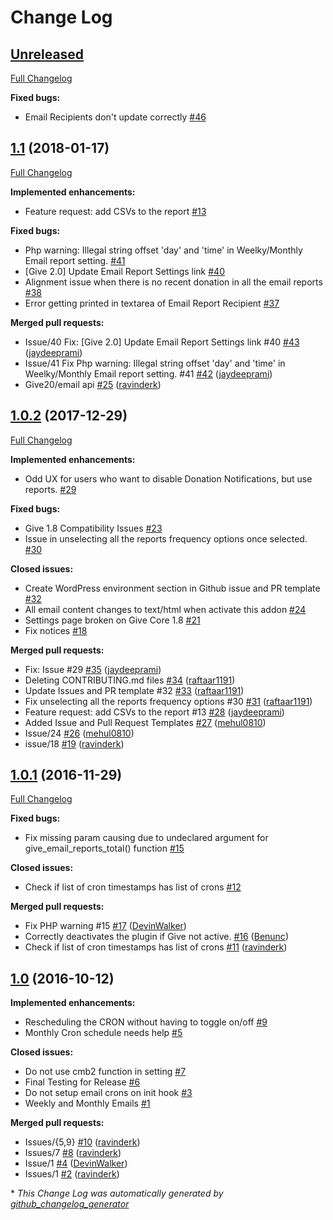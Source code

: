 # Change Log

## [Unreleased](https://github.com/WordImpress/Give-Email-Reports/tree/HEAD)

[Full Changelog](https://github.com/WordImpress/Give-Email-Reports/compare/1.1...HEAD)

**Fixed bugs:**

- Email Recipients don't update correctly [\#46](https://github.com/WordImpress/Give-Email-Reports/issues/46)

## [1.1](https://github.com/WordImpress/Give-Email-Reports/tree/1.1) (2018-01-17)
[Full Changelog](https://github.com/WordImpress/Give-Email-Reports/compare/1.0.2...1.1)

**Implemented enhancements:**

- Feature request: add CSVs to the report [\#13](https://github.com/WordImpress/Give-Email-Reports/issues/13)

**Fixed bugs:**

- Php warning:  Illegal string offset 'day' and 'time' in Weelky/Monthly Email report setting. [\#41](https://github.com/WordImpress/Give-Email-Reports/issues/41)
- \[Give 2.0\] Update Email Report Settings link [\#40](https://github.com/WordImpress/Give-Email-Reports/issues/40)
- Alignment issue when there is no recent donation in all the email reports [\#38](https://github.com/WordImpress/Give-Email-Reports/issues/38)
- Error getting printed in textarea of Email Report Recipient [\#37](https://github.com/WordImpress/Give-Email-Reports/issues/37)

**Merged pull requests:**

- Issue/40 Fix: \[Give 2.0\] Update Email Report Settings link \#40 [\#43](https://github.com/WordImpress/Give-Email-Reports/pull/43) ([jaydeeprami](https://github.com/jaydeeprami))
- Issue/41 Fix Php warning: Illegal string offset 'day' and 'time' in Weelky/Monthly Email report setting. \#41 [\#42](https://github.com/WordImpress/Give-Email-Reports/pull/42) ([jaydeeprami](https://github.com/jaydeeprami))
- Give20/email api [\#25](https://github.com/WordImpress/Give-Email-Reports/pull/25) ([ravinderk](https://github.com/ravinderk))

## [1.0.2](https://github.com/WordImpress/Give-Email-Reports/tree/1.0.2) (2017-12-29)
[Full Changelog](https://github.com/WordImpress/Give-Email-Reports/compare/1.0.1...1.0.2)

**Implemented enhancements:**

- Odd UX for users who want to disable Donation Notifications, but use reports. [\#29](https://github.com/WordImpress/Give-Email-Reports/issues/29)

**Fixed bugs:**

- Give 1.8 Compatibility Issues  [\#23](https://github.com/WordImpress/Give-Email-Reports/issues/23)
- Issue in unselecting all the reports frequency options once selected. [\#30](https://github.com/WordImpress/Give-Email-Reports/issues/30)

**Closed issues:**

- Create WordPress environment section in Github issue and PR template [\#32](https://github.com/WordImpress/Give-Email-Reports/issues/32)
- All email content changes to text/html when activate this addon [\#24](https://github.com/WordImpress/Give-Email-Reports/issues/24)
- Settings page broken on Give Core 1.8 [\#21](https://github.com/WordImpress/Give-Email-Reports/issues/21)
- Fix notices [\#18](https://github.com/WordImpress/Give-Email-Reports/issues/18)

**Merged pull requests:**

- Fix: Issue \#29 [\#35](https://github.com/WordImpress/Give-Email-Reports/pull/35) ([jaydeeprami](https://github.com/jaydeeprami))
- Deleting CONTRIBUTING.md files [\#34](https://github.com/WordImpress/Give-Email-Reports/pull/34) ([raftaar1191](https://github.com/raftaar1191))
- Update Issues and PR template \#32 [\#33](https://github.com/WordImpress/Give-Email-Reports/pull/33) ([raftaar1191](https://github.com/raftaar1191))
- Fix unselecting all the reports frequency options \#30 [\#31](https://github.com/WordImpress/Give-Email-Reports/pull/31) ([raftaar1191](https://github.com/raftaar1191))
- Feature request: add CSVs to the report \#13 [\#28](https://github.com/WordImpress/Give-Email-Reports/pull/28) ([jaydeeprami](https://github.com/jaydeeprami))
- Added Issue and Pull Request Templates [\#27](https://github.com/WordImpress/Give-Email-Reports/pull/27) ([mehul0810](https://github.com/mehul0810))
- Issue/24 [\#26](https://github.com/WordImpress/Give-Email-Reports/pull/26) ([mehul0810](https://github.com/mehul0810))
- issue/18 [\#19](https://github.com/WordImpress/Give-Email-Reports/pull/19) ([ravinderk](https://github.com/ravinderk))

## [1.0.1](https://github.com/WordImpress/Give-Email-Reports/tree/1.0.1) (2016-11-29)
[Full Changelog](https://github.com/WordImpress/Give-Email-Reports/compare/1.0...1.0.1)

**Fixed bugs:**

- Fix missing param causing due to undeclared argument for give\_email\_reports\_total\(\) function [\#15](https://github.com/WordImpress/Give-Email-Reports/issues/15)

**Closed issues:**

- Check if list of cron timestamps has list of crons [\#12](https://github.com/WordImpress/Give-Email-Reports/issues/12)

**Merged pull requests:**

- Fix PHP warning \#15 [\#17](https://github.com/WordImpress/Give-Email-Reports/pull/17) ([DevinWalker](https://github.com/DevinWalker))
- Correctly deactivates the plugin if Give not active. [\#16](https://github.com/WordImpress/Give-Email-Reports/pull/16) ([Benunc](https://github.com/Benunc))
- Check if list of cron timestamps has list of crons [\#11](https://github.com/WordImpress/Give-Email-Reports/pull/11) ([ravinderk](https://github.com/ravinderk))

## [1.0](https://github.com/WordImpress/Give-Email-Reports/tree/1.0) (2016-10-12)
**Implemented enhancements:**

- Rescheduling the CRON without having to toggle on/off [\#9](https://github.com/WordImpress/Give-Email-Reports/issues/9)
- Monthly Cron schedule needs help [\#5](https://github.com/WordImpress/Give-Email-Reports/issues/5)

**Closed issues:**

- Do not use cmb2 function in setting [\#7](https://github.com/WordImpress/Give-Email-Reports/issues/7)
- Final Testing for Release [\#6](https://github.com/WordImpress/Give-Email-Reports/issues/6)
- Do not setup email crons on init hook [\#3](https://github.com/WordImpress/Give-Email-Reports/issues/3)
- Weekly and Monthly Emails [\#1](https://github.com/WordImpress/Give-Email-Reports/issues/1)

**Merged pull requests:**

- Issues/{5,9} [\#10](https://github.com/WordImpress/Give-Email-Reports/pull/10) ([ravinderk](https://github.com/ravinderk))
- Issues/7 [\#8](https://github.com/WordImpress/Give-Email-Reports/pull/8) ([ravinderk](https://github.com/ravinderk))
- Issue/1 [\#4](https://github.com/WordImpress/Give-Email-Reports/pull/4) ([DevinWalker](https://github.com/DevinWalker))
- Issues/1 [\#2](https://github.com/WordImpress/Give-Email-Reports/pull/2) ([ravinderk](https://github.com/ravinderk))



\* *This Change Log was automatically generated by [github_changelog_generator](https://github.com/skywinder/Github-Changelog-Generator)*